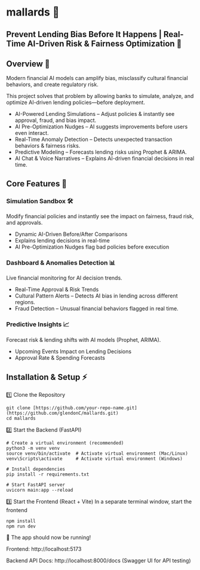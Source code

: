 # mallards 🧠

## Prevent Lending Bias Before It Happens | Real-Time AI-Driven Risk & Fairness Optimization 🚀 

## Overview 🌟
Modern financial AI models can amplify bias, misclassify cultural financial behaviors, and create regulatory risk.

This project solves that problem by allowing banks to simulate, analyze, and optimize AI-driven lending policies—before deployment.

- AI-Powered Lending Simulations – Adjust policies & instantly see approval, fraud, and bias impact.
- AI Pre-Optimization Nudges – AI suggests improvements before users even interact.
- Real-Time Anomaly Detection – Detects unexpected transaction behaviors & fairness risks.
- Predictive Modeling – Forecasts lending risks using Prophet & ARIMA.
- AI Chat & Voice Narratives – Explains AI-driven financial decisions in real time.

## Core Features 🎯 

### Simulation Sandbox 🛠️
Modify financial policies and instantly see the impact on fairness, fraud risk, and approvals.
- Dynamic AI-Driven Before/After Comparisons
- Explains lending decisions in real-time
- AI Pre-Optimization Nudges flag bad policies before execution

### Dashboard & Anomalies Detection 📊 
Live financial monitoring for AI decision trends.
- Real-Time Approval & Risk Trends
- Cultural Pattern Alerts – Detects AI bias in lending across different regions.
- Fraud Detection – Unusual financial behaviors flagged in real time.

### Predictive Insights 📈
Forecast risk & lending shifts with AI models (Prophet, ARIMA).
- Upcoming Events Impact on Lending Decisions
- Approval Rate & Spending Forecasts

## Installation & Setup ⚡
1️⃣ Clone the Repository
```
git clone [https://github.com/your-repo-name.git](https://github.com/glendonC/mallards.git)
cd mallards
```

2️⃣ Start the Backend (FastAPI)
```
# Create a virtual environment (recommended)
python3 -m venv venv
source venv/bin/activate  # Activate virtual environment (Mac/Linux)
venv\Scripts\activate     # Activate virtual environment (Windows)

# Install dependencies
pip install -r requirements.txt

# Start FastAPI server
uvicorn main:app --reload
```

3️⃣ Start the Frontend (React + Vite)
In a separate terminal window, start the frontend
```
npm install
npm run dev
```

🎯 The app should now be running!

Frontend: http://localhost:5173

Backend API Docs: http://localhost:8000/docs (Swagger UI for API testing)
